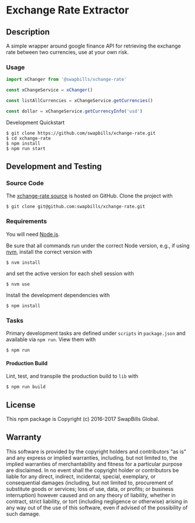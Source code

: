 # Exchange Rate Extractor

## Description

A simple wrapper around google finance API for retrieving the exchange rate between two currencies, use at your own risk.


### Usage

```js
import xChanger from '@swapbills/xchange-rate'

const xChangeService = xChanger()

const listAllCurrencies = xChangeService.getCurrencies()

const dollar = xChangeService.getCurrencyInfo('usd')
```


Development Quickstart

```
$ git clone https://github.com/swapbills/xchange-rate.git
$ cd xchange-rate
$ npm install
$ npm run start
```

## Development and Testing

### Source Code

The [xchange-rate source] is hosted on GitHub.
Clone the project with

```
$ git clone git@github.com:swapbills/xchange-rate.git
```

[xchange-rate source]: https://github.com/swapbills/xchange-rate

### Requirements

You will need [Node.js].

Be sure that all commands run under the correct Node version, e.g.,
if using [nvm], install the correct version with

```
$ nvm install
```

and set the active version for each shell session with

```
$ nvm use
```

Install the development dependencies with

```
$ npm install
```

[Node.js]: https://nodejs.org/
[nvm]: https://github.com/creationix/nvm

### Tasks

Primary development tasks are defined under `scripts` in `package.json`
and available via `npm run`.
View them with

```
$ npm run
```

#### Production Build

Lint, test, and transpile the production build to `lib` with

```
$ npm run build
```


## License

This npm package is Copyright (c) 2016-2017 SwapBills Global.

## Warranty

This software is provided by the copyright holders and contributors "as is" and
any express or implied warranties, including, but not limited to, the implied
warranties of merchantability and fitness for a particular purpose are
disclaimed. In no event shall the copyright holder or contributors be liable for
any direct, indirect, incidental, special, exemplary, or consequential damages
(including, but not limited to, procurement of substitute goods or services;
loss of use, data, or profits; or business interruption) however caused and on
any theory of liability, whether in contract, strict liability, or tort
(including negligence or otherwise) arising in any way out of the use of this
software, even if advised of the possibility of such damage.

